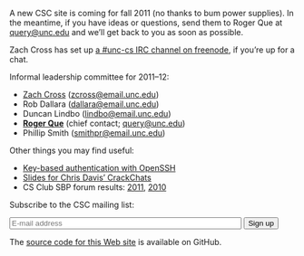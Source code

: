 A new CSC site is coming for fall 2011 (no thanks to bum power supplies).
In the meantime, if you have ideas or questions, send them to Roger Que at
<query@unc.edu> and we’ll get back to you as soon as possible.

Zach Cross has set up [a #unc-cs IRC channel on 
freenode](irc://irc.freenode.net/unc-cs), if you’re up for a chat.

Informal leadership committee for 2011–12:

* [Zach Cross](http://www.unc.edu/~zcross/) (<zcross@email.unc.edu>)
* Rob Dallara (<dallara@email.unc.edu>)
* Duncan Lindbo (<lindbo@email.unc.edu>)
* **[Roger Que](http://www.unc.edu/~alerante/)** (chief contact; <query@unc.edu>)
* Phillip Smith (<smithpr@email.unc.edu>)

Other things you may find useful:

* [Key-based authentication with OpenSSH](help/openssh-keygen/)
* [Slides for Chris Davis’ CrackChats](crackchat/)
* CS Club SBP forum results:
    [2011](http://www.unc.edu/~zhoum/csclub_sbpforum_2011.html),
    [2010](forum-2010.txt)

Subscribe to the CSC mailing list:

<form action="http://lists.unc.edu/subscribe/subscribe.tml" method="post">
<p>
<input type="email" name="email" placeholder="E-mail address" size="48" />
<input type="hidden" name="list" value="csclub" />
<input type="hidden" name="confirm" value="one" />
<input type="hidden" name="showconfirm" value="T" />
<input type="hidden" name="url" value="http://csclub.cs.unc.edu/" />
<input type="submit" value="Sign up" />
</p>
</form>

The [source code for this Web site](https://github.com/query/csclub-web) is 
available on GitHub.
